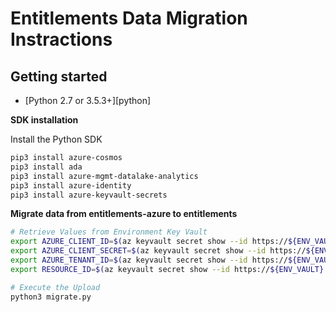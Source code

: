 # Entitlements Data Migration Instractions

## Getting started

* [Python 2.7 or 3.5.3+][python]

__SDK installation__

Install the Python SDK

```bash
pip3 install azure-cosmos
pip3 install ada
pip3 install azure-mgmt-datalake-analytics
pip3 install azure-identity
pip3 install azure-keyvault-secrets
```

__Migrate data from entitlements-azure to entitlements__

```bash
# Retrieve Values from Environment Key Vault
export AZURE_CLIENT_ID=$(az keyvault secret show --id https://${ENV_VAULT}.vault.azure.net/secrets/app-dev-sp-username --query value -otsv)
export AZURE_CLIENT_SECRET=$(az keyvault secret show --id https://${ENV_VAULT}.vault.azure.net/secrets/app-dev-sp-password --query value -otsv)
export AZURE_TENANT_ID=$(az keyvault secret show --id https://${ENV_VAULT}.vault.azure.net/secrets/app-dev-sp-tenant-id --query value -otsv)
export RESOURCE_ID=$(az keyvault secret show --id https://${ENV_VAULT}.vault.azure.net/secrets/aad-client-id --query value -otsv)

# Execute the Upload
python3 migrate.py
```




